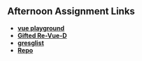 ## Afternoon Assignment Links

* **[vue playground](https://github.com/AustinPerry22/vue-playground)**
* **[Gifted Re-Vue-D](https://github.com/AustinPerry22/Gifted_Re-Vue-D)**
* **[gresglist](https://github.com/AustinPerry22/gregsListVue)**
* **[Repo](https://github.com/AustinPerry22/<ASSIGNMENT_REPO>)**
